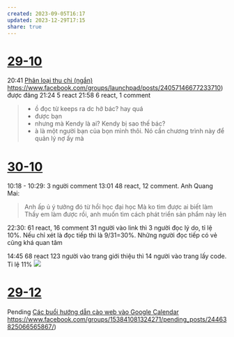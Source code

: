 ```yaml
---
created: 2023-09-05T16:17
updated: 2023-12-29T17:15
share: true
---
```


# [29-10](29-10.md)
20:41 [Phân loại thu chi (ngắn)](../../../Tr%E1%BA%A5n%20K%E1%BB%B3/4%20Th%C3%A0nh%20ph%E1%BA%A9m/Truy%E1%BB%81n%20th%C3%B4ng/Ph%C3%A2n%20lo%E1%BA%A1i%20thu%20chi%20(ng%E1%BA%AFn).md) https://www.facebook.com/groups/launchpad/posts/24057146677233710) được đăng
21:24 5 react
21:58 6 react, 1 comment 
> - ồ đọc từ keeps ra dc hở bác? hay quá
> - được bạn
> - nhưng mà Kendy là ai? Kendy bị sao thế bác?
> - à là một người bạn của bọn mình thôi. Nó cần chương trình này để quản lý nợ ấy mà
# [30-10](30-10.md)
10:18 - 10:29: 3 người comment
13:01 48 react, 12 comment. Anh Quang Mai:
> Anh ấp ủ ý tưởng đó từ hồi học đại học
> Mà ko tìm được ai biết làm
> Thấy em làm được rồi, anh muốn tìm cách phát triển sản phẩm này lên

22:30: 61 react, 16 comment
31 người vào link thì 3 người đọc lý do, tỉ lệ 10%. Nếu chỉ xét là đọc tiếp thì là 9/31=30%. Những người đọc tiếp có vẻ cũng khá quan tâm

14:45 68 react
123 người vào trang giới thiệu thì 14 người vào trang lấy code. Tỉ lệ 11%
![](https://i.imgur.com/VMXcM7h.png) 

# [29-12](29-12.md)
Pending [Các buổi hướng dẫn cào web vào Google Calendar](../../../C%C3%A1c%20bu%E1%BB%95i%20%C4%91%C3%A1p%20%E1%BB%A9ng%20nhu%20c%E1%BA%A7u%20h%E1%BB%8Dc%20c%C3%A1ch%20s%E1%BB%AD%20d%E1%BB%A5ng%20c%C3%B4ng%20c%E1%BB%A5%20v%C3%A0%20t%C6%B0%20duy%20l%E1%BA%ADp%20tr%C3%ACnh%20cho%20nhu%20c%E1%BA%A7u%20c%C3%A1%20nh%C3%A2n%20ho%E1%BA%B7c%20nghi%C3%AAn%20c%E1%BB%A9u/B%C3%A0n%20l%C3%A0m%20vi%E1%BB%87c%20Google%20Calendar/C%C3%A1c%20bu%E1%BB%95i%20h%C6%B0%E1%BB%9Bng%20d%E1%BA%ABn%20c%C3%A0o%20web%20v%C3%A0o%20Google%20Calendar.md) https://www.facebook.com/groups/153841081324271/pending_posts/24463825066565867/)